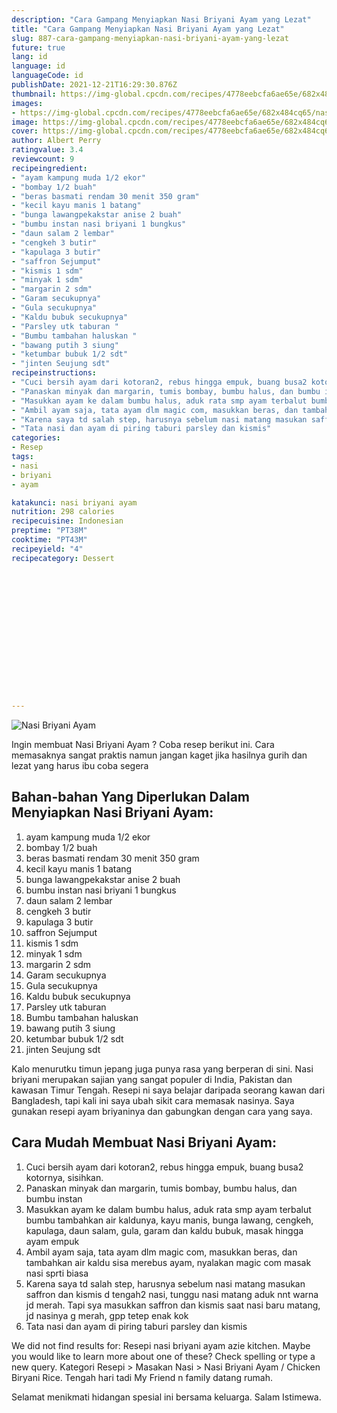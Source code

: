 ```yaml
---
description: "Cara Gampang Menyiapkan Nasi Briyani Ayam yang Lezat"
title: "Cara Gampang Menyiapkan Nasi Briyani Ayam yang Lezat"
slug: 887-cara-gampang-menyiapkan-nasi-briyani-ayam-yang-lezat
future: true
lang: id
language: id
languageCode: id
publishDate: 2021-12-21T16:29:30.876Z 
thumbnail: https://img-global.cpcdn.com/recipes/4778eebcfa6ae65e/682x484cq65/nasi-briyani-ayam-foto-resep-utama.png
images:
- https://img-global.cpcdn.com/recipes/4778eebcfa6ae65e/682x484cq65/nasi-briyani-ayam-foto-resep-utama.png
image: https://img-global.cpcdn.com/recipes/4778eebcfa6ae65e/682x484cq65/nasi-briyani-ayam-foto-resep-utama.png
cover: https://img-global.cpcdn.com/recipes/4778eebcfa6ae65e/682x484cq65/nasi-briyani-ayam-foto-resep-utama.png
author: Albert Perry
ratingvalue: 3.4
reviewcount: 9
recipeingredient:
- "ayam kampung muda 1/2 ekor"
- "bombay 1/2 buah"
- "beras basmati rendam 30 menit 350 gram"
- "kecil kayu manis 1 batang"
- "bunga lawangpekakstar anise 2 buah"
- "bumbu instan nasi briyani 1 bungkus"
- "daun salam 2 lembar"
- "cengkeh 3 butir"
- "kapulaga 3 butir"
- "saffron Sejumput"
- "kismis 1 sdm"
- "minyak 1 sdm"
- "margarin 2 sdm"
- "Garam secukupnya"
- "Gula secukupnya"
- "Kaldu bubuk secukupnya"
- "Parsley utk taburan "
- "Bumbu tambahan haluskan "
- "bawang putih 3 siung"
- "ketumbar bubuk 1/2 sdt"
- "jinten Seujung sdt"
recipeinstructions:
- "Cuci bersih ayam dari kotoran2, rebus hingga empuk, buang busa2 kotornya, sisihkan."
- "Panaskan minyak dan margarin, tumis bombay, bumbu halus, dan bumbu instan"
- "Masukkan ayam ke dalam bumbu halus, aduk rata smp ayam terbalut bumbu tambahkan air kaldunya, kayu manis, bunga lawang, cengkeh, kapulaga, daun salam, gula, garam dan kaldu bubuk, masak hingga ayam empuk"
- "Ambil ayam saja, tata ayam dlm magic com, masukkan beras, dan tambahkan air kaldu sisa merebus ayam, nyalakan magic com masak nasi sprti biasa"
- "Karena saya td salah step, harusnya sebelum nasi matang masukan saffron dan kismis d tengah2 nasi, tunggu nasi matang aduk nnt warna jd merah. Tapi sya masukkan saffron dan kismis saat nasi baru matang, jd nasinya g merah, gpp tetep enak kok"
- "Tata nasi dan ayam di piring taburi parsley dan kismis"
categories:
- Resep
tags:
- nasi
- briyani
- ayam

katakunci: nasi briyani ayam 
nutrition: 298 calories
recipecuisine: Indonesian
preptime: "PT38M"
cooktime: "PT43M"
recipeyield: "4"
recipecategory: Dessert


     
    
    
    
    
    
    
    
    
    
    
      
    
---
```



![Nasi Briyani Ayam](https://img-global.cpcdn.com/recipes/4778eebcfa6ae65e/682x484cq65/nasi-briyani-ayam-foto-resep-utama.png)

Ingin membuat Nasi Briyani Ayam ? Coba resep berikut ini. Cara memasaknya sangat praktis namun jangan kaget jika hasilnya gurih dan lezat yang harus ibu coba segera

<!--inarticleads1-->

## Bahan-bahan Yang Diperlukan Dalam Menyiapkan Nasi Briyani Ayam:

1. ayam kampung muda 1/2 ekor
1. bombay 1/2 buah
1. beras basmati rendam 30 menit 350 gram
1. kecil kayu manis 1 batang
1. bunga lawangpekakstar anise 2 buah
1. bumbu instan nasi briyani 1 bungkus
1. daun salam 2 lembar
1. cengkeh 3 butir
1. kapulaga 3 butir
1. saffron Sejumput
1. kismis 1 sdm
1. minyak 1 sdm
1. margarin 2 sdm
1. Garam secukupnya
1. Gula secukupnya
1. Kaldu bubuk secukupnya
1. Parsley utk taburan 
1. Bumbu tambahan haluskan 
1. bawang putih 3 siung
1. ketumbar bubuk 1/2 sdt
1. jinten Seujung sdt

Kalo menurutku timun jepang juga punya rasa yang berperan di sini. Nasi briyani merupakan sajian yang sangat populer di India, Pakistan dan kawasan Timur Tengah. Resepi ni saya belajar daripada seorang kawan dari Bangladesh, tapi kali ini saya ubah sikit cara memasak nasinya. Saya gunakan resepi ayam briyaninya dan gabungkan dengan cara yang saya. 

<!--inarticleads2-->

## Cara Mudah Membuat Nasi Briyani Ayam:

1. Cuci bersih ayam dari kotoran2, rebus hingga empuk, buang busa2 kotornya, sisihkan.
1. Panaskan minyak dan margarin, tumis bombay, bumbu halus, dan bumbu instan
1. Masukkan ayam ke dalam bumbu halus, aduk rata smp ayam terbalut bumbu tambahkan air kaldunya, kayu manis, bunga lawang, cengkeh, kapulaga, daun salam, gula, garam dan kaldu bubuk, masak hingga ayam empuk
1. Ambil ayam saja, tata ayam dlm magic com, masukkan beras, dan tambahkan air kaldu sisa merebus ayam, nyalakan magic com masak nasi sprti biasa
1. Karena saya td salah step, harusnya sebelum nasi matang masukan saffron dan kismis d tengah2 nasi, tunggu nasi matang aduk nnt warna jd merah. Tapi sya masukkan saffron dan kismis saat nasi baru matang, jd nasinya g merah, gpp tetep enak kok
1. Tata nasi dan ayam di piring taburi parsley dan kismis


We did not find results for: Resepi nasi briyani ayam azie kitchen. Maybe you would like to learn more about one of these? Check spelling or type a new query. Kategori Resepi &gt; Masakan Nasi &gt; Nasi Briyani Ayam / Chicken Biryani Rice. Tengah hari tadi My Friend n family datang rumah. 

Selamat menikmati hidangan spesial ini bersama keluarga. Salam Istimewa.
